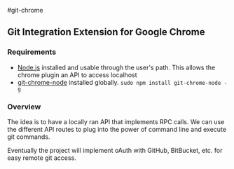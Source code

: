 #git-chrome

## Git Integration Extension for Google Chrome

### Requirements
- [Node.js]() installed and usable through the user's path.  This allows the chrome plugin an API to access localhost
- [git-chrome-node](http://github.com/severeon/git-chrome-node) installed globally.  `sudo npm install git-chrome-node -g`

### Overview

The idea is to have a locally ran API that implements RPC calls.  We can use the different API routes to plug into the power of command line and execute git commands.

Eventually the project will implement oAuth with GitHub, BitBucket, etc. for easy remote git access.